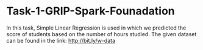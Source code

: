 # Task-1-GRIP-Spark-Founadation
In this task, Simple Linear Regression is used in which we predicted the score of students based on the number of hours studied.
The given dataset can be found in the link: http://bit.ly/w-data

